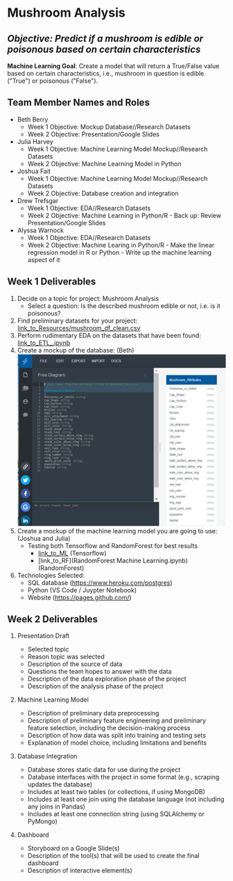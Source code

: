 # Mushroom Analysis
## *Objective: Predict if a mushroom is edible or poisonous based on certain characteristics*

**Machine Learning Goal**: Create a model that will return a True/False value based on certain characteristics, i.e., mushroom in question is edible ("True") or poisonous ("False").

## Team Member Names and Roles 
- Beth Berry 
    - Week 1 Objective: Mockup Database//Research Datasets
    - Week 2 Objective: Presentation/Google Slides
- Julia Harvey
    - Week 1 Objective: Machine Learning Model Mockup//Research Datasets
    - Week 2 Objective: Machine Learning Model in Python 
- Joshua Fait
    - Week 1 Objective: Machine Learning Model Mockup//Research Datasets
    - Week 2 Objective: Database creation and integration
- Drew Trefsgar
    - Week 1 Objective: EDA//Research Datasets
    - Week 2 Objective: Machine Learning in Python/R
            - Back up: Review Presentation/Google Slides
- Alyssa Warnock 
    - Week 1 Objective: EDA//Research Datasets
    - Week 2 Objective: Machine Learing in Python/R 
            - Make the linear regression model in R or Python
            - Write up the machine learning aspect of it

## Week 1 Deliverables
1. Decide on a topic for project: Mushroom Analysis
    - Select a question: Is the described mushroom edible or not, i.e. is it poisonous?
2. Find preliminary datasets for your project: [link_to_Resources/mushroom_df_clean.csv](Resources/mushroom_df_clean.csv)
3. Perform rudimentary EDA on the datasets that have been found: [link_to_ETL_.ipynb](ETL_.ipynb)
4. Create a mockup of the database: (Beth) ![image_is_here](static/images/Mushroom_data.PNG)
5. Create a mockup of the machine learning model you are going to use: (Joshua and Julia)
	- Testing both Tensorflow and RandomForest for best results
		- [link_to_ML](machineLearning.ipynb) (Tensorflow)
		- [link_to_RF](RandomForest Machine Learning.ipynb) (RandomForest)
6. Technologies Selected:
	- SQL database (https://www.heroku.com/postgres)
	- Python (VS Code / Juypter Notebook)
	- Website (https://pages.github.com/)

## Week 2 Deliverables 
1. Presentation Draft     
    - Selected topic
    - Reason topic was selected
    - Description of the source of data
    - Questions the team hopes to answer with the data
    - Description of the data exploration phase of the project
    - Description of the analysis phase of the project

2. Machine Learning Model 
    - Description of preliminary data preprocessing
    - Description of preliminary feature engineering and preliminary feature selection, including the decision-making process
    - Description of how data was split into training and testing sets
    - Explanation of model choice, including limitations and benefits

3. Database Integration 
    - Database stores static data for use during the project
    - Database interfaces with the project in some format (e.g., scraping updates the database)
    - Includes at least two tables (or collections, if using MongoDB)
    - Includes at least one join using the database language (not including any joins in Pandas)
    - Includes at least one connection string (using SQLAlchemy or PyMongo)

4. Dashboard
    - Storyboard on a Google Slide(s)
    - Description of the tool(s) that will be used to create the final dashboard
    - Description of interactive element(s)
